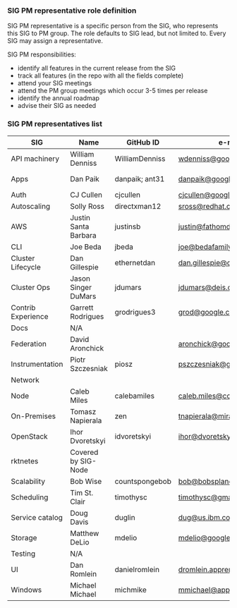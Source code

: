 ### SIG PM representative role definition

SIG PM representative is a specific person from the SIG, who represents this SIG to PM group. The role defaults to SIG lead, but not limited to. Every SIG may assign a representative.

SIG PM responsibilities:
  * identify all features in the current release from the SIG
  * track all features (in the repo with all the fields complete)
  * attend your SIG meetings
  * attend the PM group meetings which occur 3-5 times per release
  * identify the annual roadmap
  * advise their SIG as needed

### SIG PM representatives list

|  **SIG** | **Name** | **GitHub ID** | **e-mail** | **Secondary** |
|  ------ | ------ | ------ | ------ | ------ |
|  API machinery | William Denniss | WilliamDenniss | wdenniss@google.com |  |
|  Apps | Dan Paik | danpaik; ant31 | danpaik@google.com | Antoine Legrand, antoine.legrand@coreos.com |
|  Auth | CJ Cullen | cjcullen | cjcullen@google.com |  |
|  Autoscaling | Solly Ross | directxman12 | sross@redhat.com |  |
|  AWS | Justin Santa Barbara | justinsb | justin@fathomdb.com |  |
|  CLI | Joe Beda | jbeda | joe@bedafamily.com |  |
|  Cluster Lifecycle | Dan Gillespie | ethernetdan | dan.gillespie@coreos.com |  |
|  Cluster Ops | Jason Singer DuMars | jdumars | jdumars@deis.com | Rob Hirschfeld |
|  Contrib Experience | Garrett Rodrigues | grodrigues3 | grod@google.com | elsie.phillips@coreos.com |
|  Docs | N/A |  |  |  |
|  Federation | David Aronchick |  | aronchick@google.com |  |
|  Instrumentation | Piotr Szczesniak | piosz | pszczesniak@google.com | Patrick Christopher (pat.christopher@gmail.com) |
|  Network |  |  |  |  |
|  Node | Caleb Miles | calebamiles | caleb.miles@coreos.com |  |
|  On-Premises | Tomasz Napierala | zen | tnapierala@mirantis.com |  |
|  OpenStack | Ihor Dvoretskyi | idvoretskyi | ihor@dvoretskyi.com |  |
|  rktnetes | Covered by SIG-Node |  |  |  |
|  Scalability | Bob Wise | countspongebob | bob@bobsplanet.com | bob.wise@samsung.com |
|  Scheduling | Tim St. Clair | timothysc | timothysc@gmail.com | David Oppenheimer (@davidopp) |
|  Service catalog | Doug Davis | duglin | dug@us.ibm.com |  |
|  Storage | Matthew DeLio | mdelio | mdelio@google.com | Saad Ali (@saad-ali) |
|  Testing | N/A |  |  |  |
|  UI | Dan Romlein | danielromlein | dromlein.apprenda@gmail.com |  |
|  Windows | Michael Michael | michmike | mmichael@apprenda.com |  |
